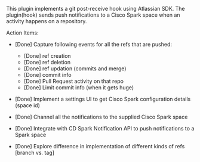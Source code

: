 This plugin implements a git post-receive hook using Atlassian SDK.
The plugin(hook) sends push notifications to a Cisco Spark space when an activity happens on a repository.

Action Items:

- [Done] Capture following events for all the refs that are pushed:
	- [Done] ref creation
	- [Done] ref deletion
	- [Done] ref updation (commits and merge)
	- [Done] commit info
	- [Done] Pull Request activity on that repo
	- [Done] Limit commit info (when it gets huge)

- [Done] Implement a settings UI to get Cisco Spark configuration details (space id)

- [Done] Channel all the notifications to the supplied Cisco Spark space

- [Done] Integrate with CD Spark Notification API to push notifications to a Spark space

- [Done] Explore difference in implementation of different kinds of refs [branch vs. tag]